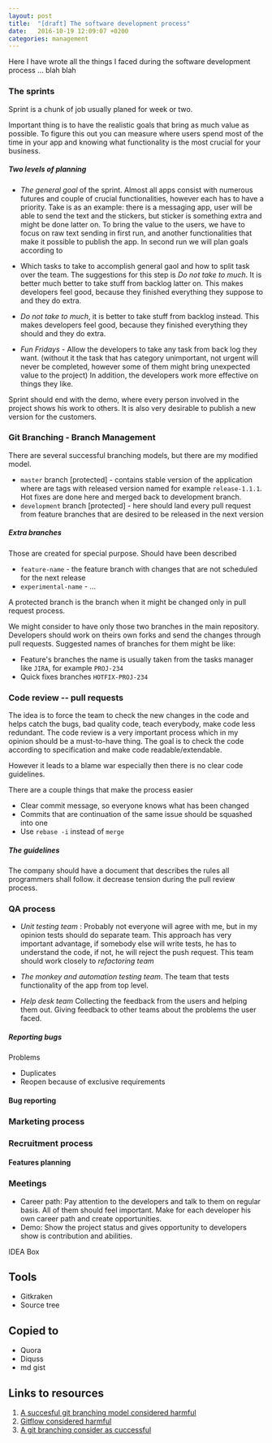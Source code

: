 ```yaml
---
layout: post
title:  "[draft] The software development process"
date:   2016-10-19 12:09:07 +0200
categories: management
---
```


Here I have wrote all the things I faced during the software development process ... blah blah

### The sprints

Sprint is a chunk of job usually planed for week or two.

Important thing is to have the realistic goals that bring as much value as possible. To figure this out you can measure where users spend most of the time in your app and knowing what functionality is the most crucial for your business.

##### Two levels of planning

* *The general goal* of the sprint. Almost all apps consist with numerous futures and couple of crucial functionalities, however each has to have a priority. Take is as an example: there is a messaging app, user will be able to send the text and the stickers, but sticker is something extra and might be done latter on. To bring the value to the users, we have to focus on raw text sending in first run, and another functionalities that make it possible to publish the app. In second run we will plan goals according to
* Which tasks to take to accomplish general gaol and how to split task over the team. The suggestions for this step is *Do not take to much*. It is better much better to take stuff from backlog latter on. This makes developers feel good, because they finished everything they suppose to and they do extra.

* *Do not take to much*, it is better to take stuff from backlog instead. This makes developers feel good, because they finished everything they should and they do extra.
* *Fun Fridays* - Allow the developers to take any task from back log they want. (without it the task that has category unimportant, not urgent will never be completed, however some of them might bring unexpected value to the project) In addition, the developers work more effective on things they like.

Sprint should end with the demo, where every person involved in the project shows his work to others. It is also very desirable to publish a new version for the customers.

### Git Branching - Branch Management
There are several successful branching models, but there are my modified model.

* `master` branch [protected] - contains stable version of the application where are tags with released version named for example `release-1.1.1`. Hot fixes are done here and merged back to development branch.
* `development` branch [protected] - here should land every pull request from feature branches that are desired to be released in the next version

##### Extra branches
Those are created for special purpose. Should have been described
* `feature-name` - the feature branch with changes that are not scheduled for the next release
* `experimental-name` - ...

A protected branch is the branch when it might be changed only in pull request process.

We might consider to have only those two branches in the main repository. Developers should work on theirs own forks and send the changes through pull requests. Suggested names of branches for them might be like:

* Feature's branches the name is usually taken from the tasks manager like `JIRA`, for example `PROJ-234`
* Quick fixes branches `HOTFIX-PROJ-234`

### Code review -- pull requests

The idea is to force the team to check the new changes in the code and helps catch the bugs, bad quality code, teach everybody, make code less redundant.
The code review is a very important process which in my opinion should be a must-to-have thing.
The goal is to check the code according to specification and make code readable/extendable.

However it leads to a blame war especially then there is no clear code guidelines.

There are a couple things that make the process easier
* Clear commit message, so everyone knows what has been changed
* Commits that are continuation of the same issue should be squashed into one
* Use `rebase -i` instead of `merge`

##### The guidelines
The company should have a document that describes the rules all programmers shall follow. it decrease tension during the pull review process.

### QA process

* *Unit testing team* : Probably not everyone will agree with me, but in my opinion tests should do separate team. This approach has very important advantage, if somebody else will write tests, he has to understand the code, if not, he will reject the push request. This team should work closely to *refactoring team*

* *The monkey and automation testing team*. The team that tests functionality of the app from top level.

* *Help desk team* Collecting the feedback from the users and helping them out. Giving feedback to other teams about the problems the user faced.

##### Reporting bugs
Problems
* Duplicates
* Reopen because of exclusive requirements

#### Bug reporting

### Marketing process

### Recruitment process

#### Features planning

### Meetings

* Career path: Pay attention to the developers and talk to them on regular basis. All of them should feel important. Make for each developer his own career path and create opportunities.
* Demo: Show the project status and gives opportunity to developers show is contribution and abilities.


IDEA Box

## Tools
* Gitkraken
* Source tree


## Copied to
* Quora
* Diquss
* md gist

## Links to resources
1. [A succesful git branching model considered harmful](https://barro.github.io/2016/02/a-succesful-git-branching-model-considered-harmful/)
1. [Gitflow considered harmful](http://endoflineblog.com/gitflow-considered-harmful)
1. [A git branching consider as cuccessful](http://nvie.com/posts/a-successful-git-branching-model/)

